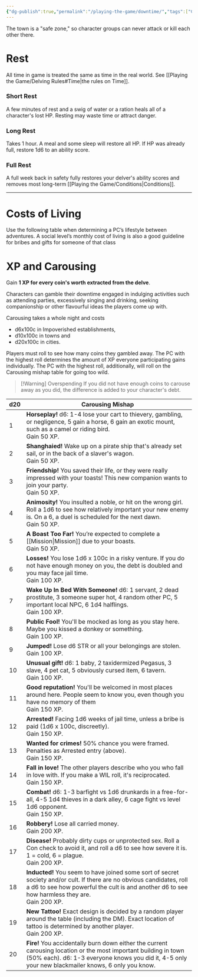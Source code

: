 ```yaml
---
{"dg-publish":true,"permalink":"/playing-the-game/downtime/","tags":["Combat","Exploration","Rules"],"created":"2025-01-02T11:24:07.883-05:00","updated":"2025-03-16T15:46:55.442-04:00"}
---
```


The town is a "safe zone," so character groups can never attack or kill each other there. 
# Rest
All time in game is treated the same as time in the real world. See [[Playing the Game/Delving Rules#Time\|the rules on Time]].
### Short Rest
A few minutes of rest and a swig of water or a ration heals all of a character's lost HP. Resting may waste time or attract danger.
### Long Rest
Takes 1 hour. A meal and some sleep will restore all HP. If HP was already full, restore 1d6 to an ability score.
### Full Rest
A full week back in safety fully restores your delver's ability scores and removes most long-term [[Playing the Game/Conditions\|Conditions]].

---
# Costs of Living 
Use the following table when determining a PC’s lifestyle between adventures. A social level’s monthly cost of living is also a good guideline for bribes and gifts for someone of that class
# XP and Carousing
Gain **1 XP for every coin's worth extracted from the delve**. 

Characters can gamble their downtime engaged in indulging activities such as attending parties, excessively singing and drinking, seeking companionship or other flavourful ideas the players come up with. 

Carousing takes a whole night and costs 
- d6x100c in Impoverished establishments, 
- d10x100c in towns and 
- d20x100c in cities. 
 
Players must roll to see how many coins they gambled away. The PC with the highest roll determines the amount of XP everyone participating gains individually. The PC with the highest roll, additionally, will roll on the Carousing mishap table for going too wild. 
>[!Warning] Overspending
>If you did not have enough coins to carouse away as you did, the difference is added to your character's debt.

| d20 | Carousing Mishap                                                                                                                                                                                                           |
| --- | -------------------------------------------------------------------------------------------------------------------------------------------------------------------------------------------------------------------------- |
| 1   | **Horseplay!** d6: 1-4 lose your cart to thievery, gambling, or negligence, 5 gain a horse, 6 gain an exotic mount, such as a camel or riding bird. <br>Gain 50 XP.                                                        |
| 2   | **Shanghaied!** Wake up on a pirate ship that's already set sail, or in the back of a slaver's wagon.<br>Gain 50 XP.                                                                                                       |
| 3   | **Friendship!** You saved their life, or they were really impressed with your toasts! This new companion wants to join your party.<br>Gain 50 XP.                                                                          |
| 4   | **Animosity!** You insulted a noble, or hit on the wrong girl. Roll a 1d6 to see how relatively important your new enemy is. On a 6, a duel is scheduled for the next dawn.<br>Gain 50 XP.                                 |
| 5   | **A Boast Too Far!** You’re expected to complete a [[Mission\|Mission]] due to your boasts.<br>Gain 50 XP.                                                                                                                          |
| 6   | **Losses!** You lose 1d6 x 100c in a risky venture. If you do not have enough money on you, the debt is doubled and you may face jail time.<br>Gain 100 XP.                                                                |
| 7   | **Wake Up In Bed With Someone!** d6: 1 servant, 2 dead prostitute, 3 someone super hot, 4 random other PC, 5 important local NPC, 6 1d4 halflings.<br>Gain 100 XP.                                                         |
| 8   | **Public Fool!** You'll be mocked as long as you stay here. Maybe you kissed a donkey or something.<br>Gain 100 XP.                                                                                                        |
| 9   | **Jumped!** Lose d6 STR or all your belongings are stolen.<br>Gain 100 XP.                                                                                                                                                 |
| 10  | **Unusual gift!** d6: 1 baby, 2 taxidermized Pegasus, 3 slave, 4 pet cat, 5 obviously cursed item, 6 tavern.<br>Gain 100 XP.                                                                                               |
| 11  | **Good reputation!** You'll be welcomed in most places around here. People seem to know you, even though you have no memory of them<br>Gain 150 XP.                                                                        |
| 12  | **Arrested!** Facing 1d6 weeks of jail time, unless a bribe is paid (1d6 x 100c, discreetly).<br>Gain 150 XP.                                                                                                              |
| 13  | **Wanted for crimes!** 50% chance you were framed. Penalties as Arrested entry (above).<br>Gain 150 XP.                                                                                                                    |
| 14  | **Fall in love!** The other players describe who you who fall in love with. If you make a WIL roll, it's reciprocated.<br>Gain 150 XP.                                                                                     |
| 15  | **Combat!** d6: 1-3 barfight vs 1d6 drunkards in a free-for-all, 4-5 1d4 thieves in a dark alley, 6 cage fight vs level 1d6 opponent.<br>Gain 150 XP.                                                                      |
| 16  | **Robbery!** Lose all carried money.<br>Gain 200 XP.                                                                                                                                                                       |
| 17  | **Disease!** Probably dirty cups or unprotected sex. Roll a Con check to avoid it, and roll a d6 to see how severe it is. 1 = cold, 6 = plague.<br>Gain 200 XP.                                                            |
| 18  | **Inducted!** You seem to have joined some sort of secret society and/or cult. If there are no obvious candidates, roll a d6 to see how powerful the cult is and another d6 to see how harmless they are.<br>Gain 200 XP.  |
| 19  | **New Tattoo!** Exact design is decided by a random player around the table (including the DM). Exact location of tattoo is determined by another player.<br>Gain 200 XP.                                                  |
| 20  | **Fire!** You accidentally burn down either the current carousing location or the most important building in town (50% each). d6: 1-3 everyone knows you did it, 4-5 only your new blackmailer knows, 6 only you know.<br> |
